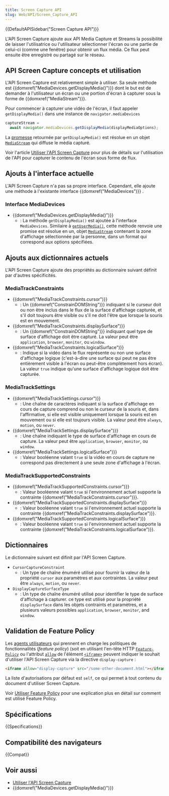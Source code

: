 ```yaml
---
title: Screen Capture API
slug: Web/API/Screen_Capture_API
---
```


{{DefaultAPISidebar("Screen Capture API")}}

L'API Screen Capture ajoute aux API Media Capture et Streams la possibilité de laisser l'utilisatrice ou l'utilisateur sélectionner l'écran ou une partie de celui-ci (comme une fenêtre) pour obtenir un flux média. Ce flux peut ensuite être enregistré ou partagé sur le réseau.

## API Screen Capture concepts et utilisation

L'API Screen Capture est relativement simple à utiliser. Sa seule méthode est {{domxref("MediaDevices.getDisplayMedia()")}} dont le but est de demander à l'utilisateur un écran ou une portion d'écran à capturer sous la forme de {{domxref("MediaStream")}}.

Pour commencer à capturer une vidéo de l'écran, il faut appeler `getDisplayMedia()` dans une instance de `navigator.mediaDevices`

```js
captureStream =
  await navigator.mediaDevices.getDisplayMedia(displayMediaOptions);
```

La [promesse](/fr/docs/Web/JavaScript/Reference/Global_Objects/Promise) retournée par `getDisplayMedia()` est résolue en un objet [`MediaStream`](/fr/docs/Web/API/MediaStream) qui diffuse le média capturé.

Voir l'article [Utiliser l'API Screen Capture](/fr/docs/Web/API/Screen_Capture_API/Using_Screen_Capture) pour plus de détails sur l'utilisation de l'API pour capturer le contenu de l'écran sous forme de flux.

## Ajouts à l'interface actuelle

L'API Screen Capture n'a pas sa propre interface. Cependant, elle ajoute une méthode à l'existante interface {{domxref("MediaDevices")}} .

### Interface MediaDevices

- {{domxref("MediaDevices.getDisplayMedia()")}}
  - : La méthode `getDisplayMedia()` est ajoutée à l'interface `MediaDevices`. Similaire à [`getUserMedia()`](/fr/docs/Web/API/MediaDevices/getUserMedia), cette méthode renvoie une promise est résolue en un, objet [`MediaStream`](/fr/docs/Web/API/MediaStream) contenant la zone d'affichage sélectionnée par la personne, dans un format qui correspond aux options spécifiées.

## Ajouts aux dictionnaires actuels

L'API Screen Capture ajoute des propriétés au dictionnaire suivant définit par d'autres spécificités.

### MediaTrackConstraints

- {{domxref("MediaTrackConstraints.cursor")}}
  - : Un {{domxref("ConstrainDOMString")}} indiquant si le curseur doit ou non être inclus dans le flux de la surface d'affichage capturée, et s'il doit toujours être visible ou s'il ne doit l'être que lorsque la souris est en mouvement.
- {{domxref("MediaTrackConstraints.displaySurface")}}
  - : Un {{domxref("ConstrainDOMString")}} indiquant quel type de surface d'affichage doit être capturé. La valeur peut être `application`, `browser`, `monitor`, ou `window`.
- {{domxref("MediaTrackConstraints.logicalSurface")}}
  - : Indique si la vidéo dans le flux représente ou non une surface d'affichage logique (c'est-à-dire une surface qui peut ne pas être entièrement visible à l'écran ou peut-être complètement hors écran). La valeur `true` indique qu'une surface d'affichage logique doit être capturée.

### MediaTrackSettings

- {{domxref("MediaTrackSettings.cursor")}}
  - : Une chaîne de caractères indiquant si la surface d'affichage en cours de capture comprend ou non le curseur de la souris et, dans l'affirmative, si elle est visible uniquement lorsque la souris est en mouvement ou si elle est toujours visible. La valeur peut être `always`, `motion`, ou `never`.
- {{domxref("MediaTrackSettings.displaySurface")}}
  - : Une chaîne indiquant le type de surface d'affichage en cours de capture. La valeur peut être `application`, `browser`, `monitor`, ou `window`.
- {{domxref("MediaTrackSettings.logicalSurface")}}
  - : Valeur booléenne valant `true` si la vidéo en cours de capture ne correspond pas directement à une seule zone d'affichage à l'écran.

### MediaTrackSupportedConstraints

- {{domxref("MediaTrackSupportedConstraints.cursor")}}
  - : Valeur booléenne valant `true` si l'environnement actuel supporte la contrainte {{domxref("MediaTrackConstraints.cursor")}}.
- {{domxref("MediaTrackSupportedConstraints.displaySurface")}}
  - : Valeur booléenne valant `true` si l'environnement actuel supporte la contrainte {{domxref("MediaTrackConstraints.displaySurface")}}.
- {{domxref("MediaTrackSupportedConstraints.logicalSurface")}}
  - : Valeur booléenne valant `true` si l'environnement actuel supporte la contrainte {{domxref("MediaTrackConstraints.logicalSurface")}}.

## Dictionnaires

Le dictionnaire suivant est difinit par l'API Screen Capture.

- `CursorCaptureConstraint`
  - : Un type de chaîne énuméré utilisé pour fournir la valeur de la propriété `cursor` aux paramètres et aux contraintes. La valeur peut être `always`, `motion`, ou `never`.
- `DisplayCaptureSurfaceType`
  - : Un type de chaîne énuméré utilisé pour identifier le type de surface d'affichage à capturer. ce type est utilisé pour la propriété `displaySurface` dans les objets contraints et paramètres, et a plusieurs valeurs possibles `application`, `browser`, `monitor`, and `window`.

## Validation de Feature Policy

Les [agents utilisateurs](/fr/docs/Glossary/User_agent) qui prennent en charge les politiques de fonctionnalités (<i lang="en">feature policy</i>) (soit en utilisant l'en-tête HTTP [`Feature-Policy`](/fr/docs/Web/HTTP/Reference/Headers/Permissions-Policy) ou l'attribut [`allow`](/fr/docs/Web/HTML/Reference/Elements/iframe#allow) de l'élément [`<iframe>`](/fr/docs/Web/HTML/Reference/Elements/iframe) peuvent indiquer le souhait d'utiliser l'API Screen Capture via la directive `display-capture`&nbsp;:

```html
<iframe allow="display-capture" src="/some-other-document.html"></iframe>
```

La liste d'autorisations par défaut est `self`, ce qui permet à tout contenu du document d'utiliser Screen Capture.

Voir [Utiliser Feature Policy](/fr/docs/Web/HTTP/Feature_Policy/Using_Feature_Policy) pour une explication plus en détail sur comment est utilisé Feature Policy.

## Spécifications

{{Specifications}}

## Compatibilité des navigateurs

{{Compat}}

## Voir aussi

- [Utiliser l'API Screen Capture](/fr/docs/Web/API/Screen_Capture_API/Using_Screen_Capture)
- {{domxref("MediaDevices.getDisplayMedia()")}}
